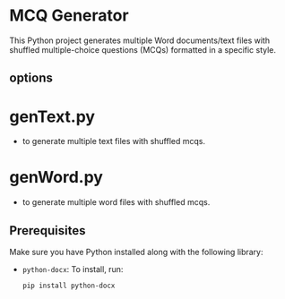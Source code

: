 # MCQ Generator

This Python project generates multiple Word documents/text files with shuffled multiple-choice questions (MCQs) formatted in a specific style.

## options
# genText.py
- to generate multiple text files with shuffled mcqs.

# genWord.py
- to generate multiple word files with shuffled mcqs.


## Prerequisites

Make sure you have Python installed along with the following library:

- `python-docx`: To install, run:
  ```bash
  pip install python-docx
